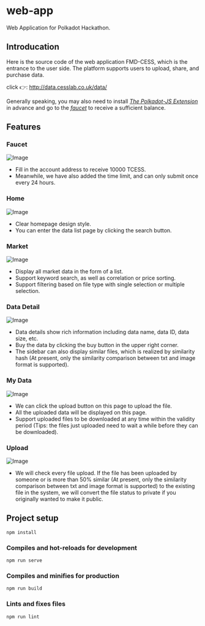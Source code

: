 # web-app

Web Application for Polkadot Hackathon.

## Introducation

Here is the source code of the web application FMD-CESS, which is the entrance to the user side. The platform supports users to upload, share, and purchase data.

click 👉: http://data.cesslab.co.uk/data/

Generally speaking, you may also need to install [*The Polkadot-JS Extension*](https://docs.substrate.io/v3/integration/polkadot-js/#polkadot-js-extension) in advance and go to the [*faucet*](http://data.cesslab.co.uk/faucet/) to receive a sufficient balance.

## Features

### Faucet

![Image](https://raw.githubusercontent.com/CESSProject/W3F-illustration/main/hackathon/faucet1.png)

- Fill in the account address to receive 10000 TCESS.
- Meanwhile, we have also added the time limit, and can only submit once every 24 hours.

### Home

![Image](https://raw.githubusercontent.com/CESSProject/W3F-illustration/main/hackathon/home1.png)

- Clear homepage design style.
- You can enter the data list page by clicking the search button.

### Market

![Image](https://raw.githubusercontent.com/CESSProject/W3F-illustration/main/hackathon/market2.png)

- Display all market data in the form of a list.
- Support keyword search, as well as correlation or price sorting.
- Support filtering based on file type with single selection or multiple selection.

### Data Detail

![Image](https://raw.githubusercontent.com/CESSProject/W3F-illustration/main/hackathon/data-detail-2.png)

- Data details show rich information including data name, data ID, data size, etc.
- Buy the data by clicking the buy button in the upper right corner.
- The sidebar can also display similar files, which is realized by similarity hash (At present, only the similarity comparison between txt and image format is supported).

### My Data

![Image](https://raw.githubusercontent.com/CESSProject/W3F-illustration/main/hackathon/my-data-2.png)

- We can click the upload button on this page to upload the file.
- All the uploaded data will be displayed on this page.
- Support uploaded files to be downloaded at any time within the validity period (Tips: the files just uploaded need to wait a while before they can be downloaded).

### Upload

![Image](https://raw.githubusercontent.com/CESSProject/W3F-illustration/main/hackathon/upload1.png)

- We will check every file upload. If the file has been uploaded by someone or is more than 50% similar (At present, only the similarity comparison between txt and image format is supported) to the existing file in the system, we will convert the file status to private if you originally wanted to make it public.

## Project setup
```
npm install
```

### Compiles and hot-reloads for development
```
npm run serve
```

### Compiles and minifies for production
```
npm run build
```

### Lints and fixes files
```
npm run lint
```


